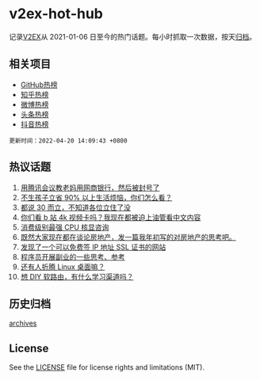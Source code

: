 # v2ex-hot-hub

 记录[V2EX](https://www.v2ex.com/)从 2021-01-06 日至今的热门话题。每小时抓取一次数据，按天[归档](archives)。
 
 ## 相关项目

- [GitHub热榜](https://github.com/snaildev/github-hot-hub)
- [知乎热榜](https://github.com/snaildev/zhihu-hot-hub)
- [微博热榜](https://github.com/snaildev/weibo-hot-hub)
- [头条热榜](https://github.com/snaildev/toutiao-hot-hub)
- [抖音热榜](https://github.com/snaildev/douyin-hot-hub)


 `更新时间：2022-04-20 14:09:43 +0800`

## 热议话题

1. [用腾讯会议教老妈用网商银行，然后被封号了](https://www.v2ex.com/t/847957)
1. [不生孩子立省 90% 以上生活烦恼，你们怎么看？](https://www.v2ex.com/t/848073)
1. [都说 30 而立，不知道各位立住了没](https://www.v2ex.com/t/847916)
1. [你们看 b 站 4k 视频卡吗？我现在都被迫上油管看中文内容](https://www.v2ex.com/t/848001)
1. [消费级别最强 CPU 核显咨询](https://www.v2ex.com/t/847918)
1. [既然大家现在都在谈论房地产，发一篇我年初写的对房地产的思考吧。](https://www.v2ex.com/t/847920)
1. [发现了一个可以免费签 IP 地址 SSL 证书的网站](https://www.v2ex.com/t/847936)
1. [程序员开展副业的一些思考、参考](https://www.v2ex.com/t/848072)
1. [还有人折腾 Linux 桌面嘛？](https://www.v2ex.com/t/847910)
1. [想 DIY 软路由，有什么学习渠道吗？](https://www.v2ex.com/t/848056)

## 历史归档

[archives](archives)

## License

See the [LICENSE](LICENSE) file for license rights and limitations (MIT).
